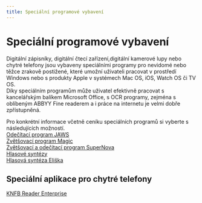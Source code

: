 ```yaml
---
title: Speciální programové vybavení
---
```

# Speciální programové vybavení

Digitální zápisníky, digitální čtecí zařízení,digitální kamerové lupy nebo chytré telefony jsou vybaveny speciálními programy pro nevidomé nebo těžce zrakově postižené, které umožní uživateli pracovat v prostředí Windows nebo s produkty Apple v systémech Mac OS, iOS, Watch OS či TV OS.  
Díky speciálním programům může uživatel efektivně pracovat s kancelářským balíkem Microsoft Office, s OCR programy, zejména s oblíbeným ABBYY Fine readerem a i práce na internetu je velmi dobře zpřístupněná.  
  
Pro konkrétní informace včetně ceníku speciálních programů si vyberte s následujících možností.  
[Odečítací program JAWS](clanky.php?id=52)    
[Zvětšovací program Magic](clanky.php?id=34)    
[Zvětšovací a odečítací program SuperNova](clanky.php?id=39)  
[Hlasové syntézy](clanky.php?id=40)  
[Hlasová syntéza Eliška](clanky.php?id=53)    
  

## Speciální aplikace pro chytré telefony

  
[KNFB Reader Enterprise](clanky.php?id=50)